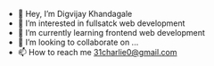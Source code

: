 - 👋 Hey, I’m Digvijay Khandagale
- 👀 I’m interested in fullsatck web development 
- 🌱 I’m currently learning frontend web development
- 💞️ I’m looking to collaborate on ...
- 📫 How to reach me 31charlie0@gmail.com

<!---
Digvijay31/Digvijay31 is a ✨ special ✨ repository because its `README.md` (this file) appears on your GitHub profile.
You can click the Preview link to take a look at your changes.
--->
